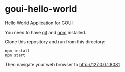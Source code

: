 # goui-hello-world
Hello World Application for GOUI

You need to have [git](https://git-scm.com/) and [npm](https://www.npmjs.com) installed.

Clone this repository and run from this directory:

```
npm install
npm start
```

Then navigate your web browser to http://127.0.0.1:8081

